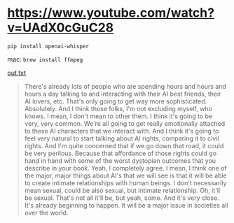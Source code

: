 # https://www.youtube.com/watch?v=UAdX0cGuC28

`pip install openai-whisper`

mac: `brew install ffmpeg` 

[out.txt](out.txt)
>  There's already lots of people who are spending hours and hours and hours a day talking to and interacting with their AI best friends, their AI lovers, etc. That's only going to get way more sophisticated. Absolutely. And I think those folks, I'm not excluding myself, who knows. I mean, I don't mean to other them. I think it's going to be very, very common. We're all going to get really emotionally attached to these AI characters that we interact with. And I think it's going to feel very natural to start talking about AI rights, comparing it to civil rights. And I'm quite concerned that if we go down that road, it could be very perilous. Because that affordance of those rights could go hand in hand with some of the worst dystopian outcomes that you describe in your book. Yeah, I completely agree. I mean, I think one of the major, major things about AI's that we will see is that it will be able to create intimate relationships with human beings. I don't necessarily mean sexual, could be also sexual, but intimate relationship. Oh, it'll be sexual. That's not all it'll be, but yeah, some. And it's very close. It's already beginning to happen. It will be a major issue in societies all over the world.
